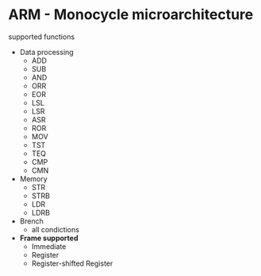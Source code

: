 # ARM - Monocycle microarchitecture

supported functions
- Data processing
  - ADD
  - SUB
  - AND
  - ORR
  - EOR
  - LSL
  - LSR
  - ASR
  - ROR
  - MOV
  - TST
  - TEQ
  - CMP
  - CMN
- Memory
  - STR
  - STRB
  - LDR
  - LDRB
- Brench
  - all condictions
- **Frame supported**
  - Immediate
  - Register
  - Register-shifted Register